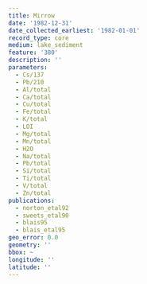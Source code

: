 ```yaml
---
title: Mirrow
date: '1982-12-31'
date_collected_earliest: '1982-01-01'
record_type: core
medium: lake_sediment
feature: '380'
description: ''
parameters:
  - Cs/137
  - Pb/210
  - Al/total
  - Ca/total
  - Cu/total
  - Fe/total
  - K/total
  - LOI
  - Mg/total
  - Mn/total
  - H2O
  - Na/total
  - Pb/total
  - Si/total
  - Ti/total
  - V/total
  - Zn/total
publications:
  - norton_etal92
  - sweets_etal90
  - blais95
  - blais_etal95
geo_error: 0.0
geometry: ''
bbox: ~
longitude: ''
latitude: ''
---
```

